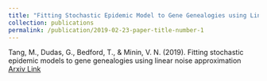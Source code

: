 ```yaml
---
title: "Fitting Stochastic Epidemic Model to Gene Genealogies using Linear Noise Approximation"
collection: publications
permalink: /publication/2019-02-23-paper-title-number-1
---
```

Tang, M., Dudas, G., Bedford, T., & Minin, V. N. (2019). Fitting stochastic epidemic models to gene genealogies using linear noise approximation
[Arxiv Link](https://arxiv.org/abs/1902.08877)

